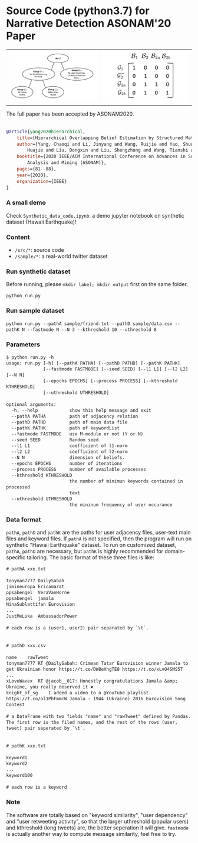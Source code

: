 # Source Code (python3.7) for Narrative Detection ASONAM'20 Paper

<table> <tr> <td> <a><img src="demo1.png"></a> </td> <td> <a><img src="demo2.png"></a> </td> </tr> </table>



The full paper has been accepted by ASONAM2020.

```bibtex

@article{yang2020hierarchical,
    title={Hierarchical Overlapping Belief Estimation by Structured Matrix Factorization},
    author={Yang, Chaoqi and Li, Jinyang and Wang, Ruijie and Yao, Shuochao and Shao, 
        Huajie and Liu, Dongxin and Liu, Shengzhong and Wang, Tianshi and Abdelzaher, Tarek F},
    booktitle={2020 IEEE/ACM International Conference on Advances in Social Networks 
        Analysis and Mining (ASONAM)},
    pages={81--88},
    year={2020},
    organization={IEEE}
}
```

### A small demo

Check `Synthetic_data_code.ipynb`: a demo jupyter notebook on synthetic dataset (Hawaii Earthquake)!


### Content

- `/src/*`:  source code
- `/sample/*`:  a real-world twitter dataset


### Run synthetic dataset
Before running, please ```mkdir label; mkdir output``` first on the same folder.

```text
python run.py
```

### Run sample dataset
```text
python run.py --pathA sample/friend.txt --pathD sample/data.csv --pathK N --fastmode N --N 3 --kthreshold 10 --uthreshold 8
```

### Parameters
```text
$ python run.py -h
usage: run.py [-h] [--pathA PATHA] [--pathD PATHD] [--pathK PATHK]
              [--fastmode FASTMODE] [--seed SEED] [--l1 L1] [--l2 L2] [--N N]
              [--epochs EPOCHS] [--process PROCESS] [--kthreshold KTHRESHOLD]
              [--uthreshold UTHRESHOLD]

optional arguments:
  -h, --help            show this help message and exit
  --pathA PATHA         path of adjacency relation
  --pathD PATHD         path of main data file
  --pathK PATHK         path of keywordList
  --fastmode FASTMODE   use M-module or not (Y or N)
  --seed SEED           Random seed.
  --l1 L1               coefficient of l1-norm
  --l2 L2               coefficient of l2-norm
  --N N                 dimension of beliefs.
  --epochs EPOCHS       number of iterations
  --process PROCESS     number of available processes
  --kthreshold KTHRESHOLD
                        the number of minimun keywords contained in processed
                        text
  --uthreshold UTHRESHOLD
                        the mininum frequency of user occurance
```

### Data format
`pathA`, `pathD` and `pathK` are the paths for user adjacency files, user-text main files and keyword files. If `pathA` is not specified, then the program will run on synthetic "Hawaii Earthquake" dataset. To run on customized dataset, `pathA`, `pathD` are necessary, but `pathK` is highly recommended for domain-specific tailoring. The basic format of these three files is like:
```text
# pathA xxx.txt

tonyman7777 DailySabah
jimineuropa Ericamarat
ppsabengel  VeraVanHorne
ppsabengel  jamala
NinaSublattifan Eurovision
...
JustMeLuka  AmbassadorPower

# each row is a (user1, user2) pair separated by `\t`.


# pathD xxx.csv

name    rawTweet
tonyman7777 RT @DailySabah: Crimean Tatar Eurovision winner Jamala to get Ukrainian honor https://t.co/DW8eXhgTE8 https://t.co/xLvO4SMS5T
...
xLoveWavex  RT @jacob__017: Honestly congratulations Jamala &amp; Ukraine, you really deserved it ❤️
knight_of_sg    I added a video to a @YouTube playlist https://t.co/ol1PhFmmcW Jamala - 1944 (Ukraine) 2016 Eurovision Song Contest

# a DataFrame with two fields "name" and "rawTweet" defined by Pandas. The first row is the filed names, and the rest of the rows (user, tweet) pair seperated by `\t`.


# pathK xxx.txt

keyword1
keyword2
...
keyword100

# each row is a keyword
```

### Note
The software are totally based on "keyword similarity", "user dependency" and "user retweeting activity", so that the larger uthreshold (popular users) and kthreshold (long tweets) are, the better seperation it will give. `fastmode` is actually another way to compute message similarity, feel free to try.

